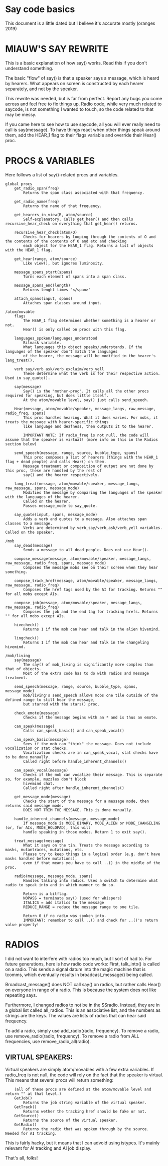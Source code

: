 # Say code basics

This document is a little dated but I believe it's accurate mostly (oranges 2019)
# MIAUW'S SAY REWRITE

This is a basic explanation of how say() works. Read this if you don't understand something.

The basic "flow" of say() is that a speaker says a message, which is heard by hearers. What appears on screen
is constructed by each hearer separately, and not by the speaker.

This rewrite was needed, but is far from perfect. Report any bugs you come across and feel free to fix things up.
Radio code, while very much related to saycode, is not something I wanted to touch, so the code related to that may be messy.

If you came here to see how to use saycode, all you will ever really need to call is say(message).
To have things react when other things speak around them, add the HEAR_1 flag to their flags variable and
override their Hear() proc.

# PROCS & VARIABLES
Here follows a list of say()-related procs and variables.
```
global procs
	get_radio_span(freq)
		Returns the span class associated with that frequency.

	get_radio_name(freq)
		Returns the name of that frequency.

	get_hearers_in_view(R, atom/source)
		Self-explanatory. Calls get_hear() and then calls recursive_hear_check on everything that get_hear() returns.

	recursive_hear_check(atom/O)
		Checks for hearers by looping through the contents of O and the contents of the contents of O and etc and checking
		each object for the HEAR_1 flag. Returns a list of objects with the HEAR_1 flag.

	get_hear(range, atom/source)
		Like view(), but ignores luminosity.

	message_spans_start(spans)
		Turns each element of spans into a span class.

	message_spans_end(length)
		Returns lenght times "</span>"

	attach_spans(input, spans)
		Attaches span classes around input.

/atom/movable
	flags
		The HEAR_1 flag determines whether something is a hearer or not.
		Hear() is only called on procs with this flag.

	languages_spoken/languages_understood
		Bitmask variable.
		What languages this object speaks/understands. If the languages of the speaker don't match the languages
		of the hearer, the message will be modified in the hearer's lang_treat().

	verb_say/verb_ask/verb_exclaim/verb_yell
		These determine what the verb is for their respective action. Used in say_quote().

	say(message)
		Say() is the "mother-proc". It calls all the other procs required for speaking, but does little itself.
		At the atom/movable level, say() just calls send_speech.

	Hear(message, atom/movable/speaker, message_langs, raw_message, radio_freq, spans)
		This proc handles hearing. What it does varies. For mobs, it treats the message with hearer-specific things
		like language and deafness, then outputs it to the hearer.

		IMPORTANT NOTE: If radio_freq is not null, the code will assume that the speaker is virtual! (more info on this in the Radios section below)

	send_speech(message, range, source, bubble_type, spans)
		This proc composes a list of hearers (things with the HEAR_1 flag + dead people) and calls Hear() on them.
		Message treatment or composition of output are not done by this proc, these are handled by the rest of
		say() and the hearer respectively.

	lang_treat(message, atom/movable/speaker, message_langs, raw_message, spans, message_mode)
		Modifies the message by comparing the languages of the speaker with the languages of the hearer.
		Called on the hearer.
		Passes message_mode to say_quote.

	say_quote(input, spans, message_mode)
		Adds a verb and quotes to a message. Also attaches span classes to a message.
        Verbs are determined by verb_say/verb_ask/verb_yell variables. Called on the speaker.

/mob
	say_dead(message)
		Sends a message to all dead people. Does not use Hear().

	compose_message(message, atom/movable/speaker, message_langs, raw_message, radio_freq, spans, message_mode)
		Composes the message mobs see on their screen when they hear something.

	compose_track_href(message, atom/movable/speaker, message_langs, raw_message, radio_freq)
		Composes the href tags used by the AI for tracking. Returns "" for all mobs except AIs.

	compose_job(message, atom/movable/speaker, message_langs, raw_message, radio_freq)
		Composes the job and the end tag for tracking hrefs. Returns "" for all mobs except AIs.

	hivecheck()
		Returns 1 if the mob can hear and talk in the alien hivemind.

	lingcheck()
		Returns 1 if the mob can hear and talk in the changeling hivemind.

/mob/living
	say(message)
		The say() of mob_living is significantly more complex than that of objects.
		Most of the extra code has to do with radios and message treatment.

	send_speech(message, range, source, bubble_type, spans, message_mode)
		mob/living's send_speech allows mobs one tile outside of the defined range to still hear the message,
		but starred with the stars() proc.

	check_emote(message)
		Checks if the message begins with an * and is thus an emote.

	can_speak(message)
		Calls can_speak_basic() and can_speak_vocal()

	can_speak_basic(message)
		Sees if the mob can "think" the message. Does not include vocalization or stat checks.
		Vocalization checks are in can_speak_vocal, stat checks have to be done manually.
		Called right before handle_inherent_channels()

	can_speak_vocal(message)
		Checks if the mob can vocalize their message. This is separate so, for example, muzzles don't block
		hivemind chat.
		Called right after handle_inherent_channels()

	get_message_mode(message)
		Checks the start of the message for a message mode, then returns said message mode.
		DOES NOT TRIM THE MESSAGE. This is done manually.

	handle_inherent_channels(message, message_mode)
		If message_mode is MODE_BINARY, MODE_ALIEN or MODE_CHANGELING (or, for AIs, MODE_HOLOPAD), this will
		handle speaking in those modes. Return 1 to exit say().

	treat_message(message)
		What it says on the tin. Treats the message according to masks, mutantraces, mutations, etc.
		Please try to keep things in a logical order (e.g. don't have masks handled before mutations),
		even if that means you have to call ..() in the middle of the proc.

	radio(message, message_mode, spans)
		Handles talking into radios. Uses a switch to determine what radio to speak into and in which manner to do so.

		Return is a bitflag.
		NOPASS = terminate say() (used for whispers)
		ITALICS = add italics to the message
		REDUCE_RANGE = reduce the message range to one tile.

		Return 0 if no radio was spoken into.
		IMPORTANT: remember to call ..() and check for ..()'s return value properly!
```
# RADIOS

I did not want to interfere with radios too much, but I sort of had to.
For future generations, here is how radio code works:
First, talk_into() is called on a radio. This sends a signal datum into the magic machine that is tcomms, which
eventually results in broadcast_message() being called.

Broadcast_message() does NOT call say() on radios, but rather calls Hear() on everyone in range of a radio.
This is because the system does not like repeating says.

Furthermore, I changed radios to not be in the SSradio. Instead, they are in a global list called all_radios.
This is an associative list, and the numbers as strings are the keys. The values are lists of radios that can hear said frequency.

To add a radio, simply use add_radio(radio, frequency). To remove a radio, use remove_radio(radio, frequency).
To remove a radio from ALL frequencies, use remove_radio_all(radio).

## VIRTUAL SPEAKERS:
Virtual speakers are simply atom/movables with a few extra variables.
If radio_freq is not null, the code will rely on the fact that the speaker is virtual. This means that several procs will return something:
```
	(all of these procs are defined at the atom/movable level and return "" at that level.)
	GetJob()
		Returns the job string variable of the virtual speaker.
	GetTrack()
		Returns wether the tracking href should be fake or not.
	GetSource()
		Returns the source of the virtual speaker.
	GetRadio()
		Returns the radio that was spoken through by the source. Needed for AI tracking.
```
This is fairly hacky, but it means that I can advoid using istypes. It's mainly relevant for AI tracking and AI job display.

That's all, folks!
